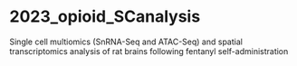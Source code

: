 # 2023_opioid_SCanalysis
Single cell multiomics (SnRNA-Seq and ATAC-Seq) and spatial transcriptomics analysis of rat brains following fentanyl self-administration
